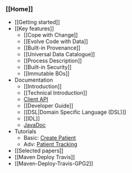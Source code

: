 ### [[Home]]

* [[Getting started]]
* [[Key features]]
   * [[Cope with Change]]
   * [[Evolve Code with Data]]
   * [[Built-in Provenance]]
   * [[Universal Data Catalogue]]
   * [[Process Description]]
   * [[Built-in Security]]
   * [[Immutable BOs]]
* Documentation
   * [[Introduction]]
   * [[Technical Introduction]]
   * [Client API](API)
   * [[Developer Guide]]
   * [[DSL|Domain Specific Language (DSL)]]
   * [[IDL]]
   * [JavaDoc](http://javadoc.io/doc/org.cristalise/cristalise-kernel)
* Tutorials
   * Basic: [Create Patient](Basic-Tutorial)
   * Adv: [Patient Tracking](/cristal-ise/tutorial-PatientTracking/wiki/Home)
* [[Selected papers]]
* [[Maven Deploy Travis]]
* [[Maven-Deploy-Travis-GPG2]]
